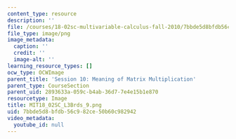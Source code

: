 ```yaml
---
content_type: resource
description: ''
file: /courses/18-02sc-multivariable-calculus-fall-2010/7bbde5d8bfdb56c982ce50b60c982942_MIT18_02SC_L3Brds_9.png
file_type: image/png
image_metadata:
  caption: ''
  credit: ''
  image-alt: ''
learning_resource_types: []
ocw_type: OCWImage
parent_title: 'Session 10: Meaning of Matrix Multiplication'
parent_type: CourseSection
parent_uid: 2893633a-059c-b4ab-36d7-7e4e15b1e870
resourcetype: Image
title: MIT18_02SC_L3Brds_9.png
uid: 7bbde5d8-bfdb-56c9-82ce-50b60c982942
video_metadata:
  youtube_id: null
---
```

